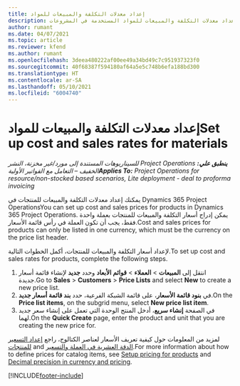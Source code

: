 ```yaml
---
title: إعداد معدلات التكلفة والمبيعات للمواد
description: يوفر هذا الموضوع معلومات حول كيفية إعداد معدلات التكلفة والمبيعات للمواد‬ المستخدمة في المشروعات.
author: rumant
ms.date: 04/07/2021
ms.topic: article
ms.reviewer: kfend
ms.author: rumant
ms.openlocfilehash: 3deea480222af00ee49a34bd49c7c951937323f0
ms.sourcegitcommit: 40f68387f594180af64a5e5c748b6efa188bd300
ms.translationtype: HT
ms.contentlocale: ar-SA
ms.lasthandoff: 05/10/2021
ms.locfileid: "6004740"
---
```

# <a name="set-up-cost-and-sales-rates-for-materials"></a><span data-ttu-id="94cba-103">إعداد معدلات التكلفة والمبيعات للمواد</span><span class="sxs-lookup"><span data-stu-id="94cba-103">Set up cost and sales rates for materials</span></span>

<span data-ttu-id="94cba-104">_**ينطبق علي:** ‏‫Project Operations للسيناريوهات المستندة إلى مورد/غير مخزنة‬، ‏‫النشر الخفيف – التعامل مع الفواتير الأولية‬_</span><span class="sxs-lookup"><span data-stu-id="94cba-104">_**Applies To:** Project Operations for resource/non-stocked based scenarios, Lite deployment - deal to proforma invoicing_</span></span>

<span data-ttu-id="94cba-105">يمكنك إعداد معدلات التكلفة والمبيعات للمنتجات في Dynamics 365 Project Operations</span><span class="sxs-lookup"><span data-stu-id="94cba-105">You can set up cost and sales prices for products in Dynamics 365 Project Operations.</span></span> <span data-ttu-id="94cba-106">يمكن إدراج أسعار التكلفة والمبيعات للمنتجات بعملة واحدة فقط، يجب أن تكون العملة في رأس قائمة الأسعار.</span><span class="sxs-lookup"><span data-stu-id="94cba-106">Cost and sales prices for products can only be listed in one currency, which must be the currency on the price list header.</span></span>

<span data-ttu-id="94cba-107">لإعداد أسعار التكلفة والمبيعات للمنتجات، أكمل الخطوات التالية.</span><span class="sxs-lookup"><span data-stu-id="94cba-107">To set up cost and sales rates for products, complete the following steps.</span></span> 

1. <span data-ttu-id="94cba-108">انتقل إلى **المبيعات** > **العملاء** > **قوائم الأبعاد** وحدد **جديد** لإنشاء قائمة أسعار جديدة.</span><span class="sxs-lookup"><span data-stu-id="94cba-108">Go to **Sales** > **Customers** > **Price Lists** and select **New** to create a new price list.</span></span> 
2. <span data-ttu-id="94cba-109">في **بنود قائمة الأسعار**، على قائمة الشبكة الفرعية، حدد **بند قائمة أسعار جديد**.</span><span class="sxs-lookup"><span data-stu-id="94cba-109">On the **Price list items**, on the subgrid menu, select **New price list item**.</span></span> 
3. <span data-ttu-id="94cba-110">في الصفحة **إنشاء سريع**، أدخل المنتج الوحدة التي تعمل على إنشاء سعر جديد لهما.</span><span class="sxs-lookup"><span data-stu-id="94cba-110">On the **Quick Create** page, enter the product and unit that you are creating the new price for.</span></span>

<span data-ttu-id="94cba-111">لمزيد من المعلومات حول كيفية تعريف الأسعار لعناصر الكتالوج، راجع [إعداد التسعير للمنتجات](/dynamics365/sales-enterprise/create-price-lists-price-list-items-define-pricing-products.md) and [الدقة العشرية في العملة والتسعير](/dynamics365/sales-enterprise/decimal-precision-currency-pricing.md).</span><span class="sxs-lookup"><span data-stu-id="94cba-111">For more information about how to define prices for catalog items, see [Setup pricing for products](/dynamics365/sales-enterprise/create-price-lists-price-list-items-define-pricing-products.md) and [Decimal precision in currency and pricing](/dynamics365/sales-enterprise/decimal-precision-currency-pricing.md).</span></span>

[!INCLUDE[footer-include](../includes/footer-banner.md)]
